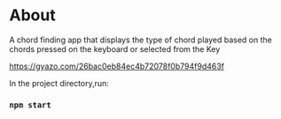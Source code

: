 # About

A chord finding app that displays the type of chord played based on the chords pressed on the keyboard or selected from the Key


https://gyazo.com/26bac0eb84ec4b72078f0b794f9d463f


In the project directory,run:

### `npm start`

